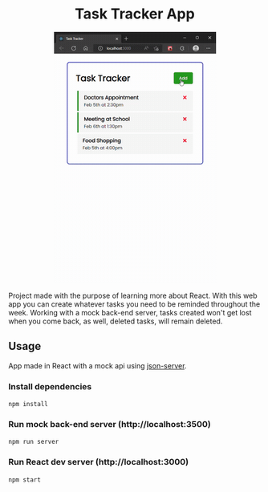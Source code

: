 <center>
    <h1>Task Tracker App</h1>
</center>

<p align="center">
    <img src= "./public/task_tracker1.gif" alt="Task Tracker">
</p>

Project made with the purpose of learning more about React. With this web app you can create whatever tasks you need to be reminded throughout the week. Working with a mock back-end server, tasks created won't get lost when you come back, as well, deleted tasks, will remain deleted.

## Usage

App made in React with a mock api using [json-server](https://www.npmjs.com/package/json-server).

### Install dependencies

```
npm install
```

### Run mock back-end server (http://localhost:3500)

```
npm run server
```

### Run React dev server (http://localhost:3000)

```
npm start
```
